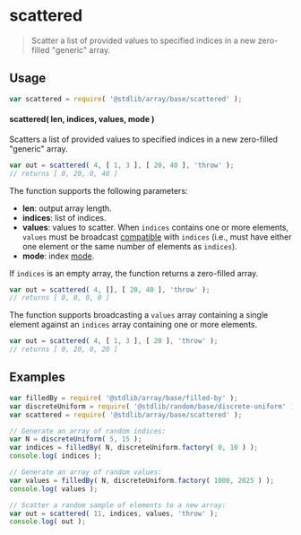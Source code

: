 <!--

@license Apache-2.0

Copyright (c) 2025 The Stdlib Authors.

Licensed under the Apache License, Version 2.0 (the "License");
you may not use this file except in compliance with the License.
You may obtain a copy of the License at

   http://www.apache.org/licenses/LICENSE-2.0

Unless required by applicable law or agreed to in writing, software
distributed under the License is distributed on an "AS IS" BASIS,
WITHOUT WARRANTIES OR CONDITIONS OF ANY KIND, either express or implied.
See the License for the specific language governing permissions and
limitations under the License.

-->

# scattered

> Scatter a list of provided values to specified indices in a new zero-filled "generic" array.

<section class="usage">

## Usage

```javascript
var scattered = require( '@stdlib/array/base/scattered' );
```

#### scattered( len, indices, values, mode )

Scatters a list of provided values to specified indices in a new zero-filled "generic" array.

```javascript
var out = scattered( 4, [ 1, 3 ], [ 20, 40 ], 'throw' );
// returns [ 0, 20, 0, 40 ]
```

The function supports the following parameters:

-   **len**: output array length.
-   **indices**: list of indices.
-   **values**: values to scatter. When `indices` contains one or more elements, `values` must be broadcast [compatible][@stdlib/ndarray/base/broadcast-shapes] with `indices` (i.e., must have either one element or the same number of elements as `indices`).
-   **mode**: index [mode][@stdlib/ndarray/base/ind].

If `indices` is an empty array, the function returns a zero-filled array.

```javascript
var out = scattered( 4, [], [ 20, 40 ], 'throw' );
// returns [ 0, 0, 0, 0 ]
```

The function supports broadcasting a `values` array containing a single element against an `indices` array containing one or more elements.

```javascript
var out = scattered( 4, [ 1, 3 ], [ 20 ], 'throw' );
// returns [ 0, 20, 0, 20 ]
```

</section>

<!-- /.usage -->

<section class="notes">

</section>

<!-- /.notes -->

<section class="examples">

## Examples

<!-- eslint no-undef: "error" -->

```javascript
var filledBy = require( '@stdlib/array/base/filled-by' );
var discreteUniform = require( '@stdlib/random/base/discrete-uniform' );
var scattered = require( '@stdlib/array/base/scattered' );

// Generate an array of random indices:
var N = discreteUniform( 5, 15 );
var indices = filledBy( N, discreteUniform.factory( 0, 10 ) );
console.log( indices );

// Generate an array of random values:
var values = filledBy( N, discreteUniform.factory( 1000, 2025 ) );
console.log( values );

// Scatter a random sample of elements to a new array:
var out = scattered( 11, indices, values, 'throw' );
console.log( out );
```

</section>

<!-- /.examples -->

<!-- Section for related `stdlib` packages. Do not manually edit this section, as it is automatically populated. -->

<section class="related">

</section>

<!-- /.related -->

<!-- Section for all links. Make sure to keep an empty line after the `section` element and another before the `/section` close. -->

<section class="links">

[@stdlib/ndarray/base/ind]: https://github.com/stdlib-js/ndarray-base-ind

[@stdlib/ndarray/base/broadcast-shapes]: https://github.com/stdlib-js/ndarray-base-broadcast-shapes

</section>

<!-- /.links -->
